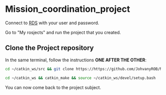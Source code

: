 # Mission_coordination_project

Connect to [RDS](https://app.theconstructsim.com/#/) with your user and password.

Go to "My rosjects" and run the project that you created.

## Clone the Project repository
In the same terminal, follow the instructions **ONE AFTER THE OTHER**:

```bash
cd ~/catkin_ws/src && git clone https://https://github.com/JohvanyROB/Mission_coordination_project.git

cd ~/catkin_ws && catkin_make && source ~/catkin_ws/devel/setup.bash
```

You can now come back to the project subject.
